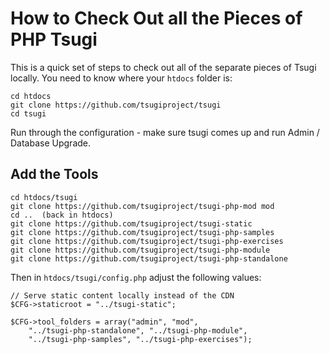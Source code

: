 
How to Check Out all the Pieces of PHP Tsugi
============================================

This is a quick set of steps to check out all of the separate pieces
of Tsugi locally.  You need to know where your `htdocs` folder is:

    cd htdocs
    git clone https://github.com/tsugiproject/tsugi
    cd tsugi

Run through the configuration - make sure tsugi comes up and run
Admin / Database Upgrade.

Add the Tools
-------------

    cd htdocs/tsugi
    git clone https://github.com/tsugiproject/tsugi-php-mod mod
    cd ..  (back in htdocs)
    git clone https://github.com/tsugiproject/tsugi-static
    git clone https://github.com/tsugiproject/tsugi-php-samples
    git clone https://github.com/tsugiproject/tsugi-php-exercises
    git clone https://github.com/tsugiproject/tsugi-php-module
    git clone https://github.com/tsugiproject/tsugi-php-standalone

Then in `htdocs/tsugi/config.php` adjust the following values:

    // Serve static content locally instead of the CDN
    $CFG->staticroot = "../tsugi-static";

    $CFG->tool_folders = array("admin", "mod",
        "../tsugi-php-standalone", "../tsugi-php-module",
        "../tsugi-php-samples", "../tsugi-php-exercises");

